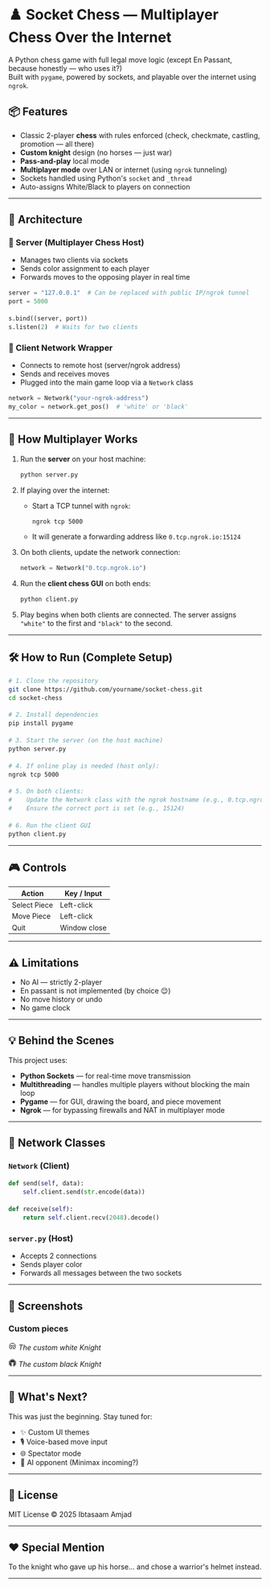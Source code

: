 # ♟️ Socket Chess — Multiplayer Chess Over the Internet

A Python chess game with full legal move logic (except En Passant, because honestly — who uses it?)  
Built with `pygame`, powered by sockets, and playable over the internet using `ngrok`.

## 📦 Features

- Classic 2-player **chess** with rules enforced (check, checkmate, castling, promotion — all there)
- **Custom knight** design (no horses — just war)
- **Pass-and-play** local mode
- **Multiplayer mode** over LAN or internet (using `ngrok` tunneling)
- Sockets handled using Python's `socket` and `_thread`
- Auto-assigns White/Black to players on connection

---

## 🧠 Architecture

### 💾 Server (Multiplayer Chess Host)
- Manages two clients via sockets
- Sends color assignment to each player
- Forwards moves to the opposing player in real time

```python
server = "127.0.0.1"  # Can be replaced with public IP/ngrok tunnel
port = 5000

s.bind((server, port))
s.listen(2)  # Waits for two clients
```

### 🧠 Client Network Wrapper

- Connects to remote host (server/ngrok address)
- Sends and receives moves
- Plugged into the main game loop via a `Network` class

```python
network = Network("your-ngrok-address")
my_color = network.get_pos()  # 'white' or 'black'
```

---

## 🔌 How Multiplayer Works

1. Run the **server** on your host machine:

   ```bash
   python server.py
   ```

2. If playing over the internet:

   - Start a TCP tunnel with `ngrok`:

     ```bash
     ngrok tcp 5000
     ```

   - It will generate a forwarding address like `0.tcp.ngrok.io:15124`

3. On both clients, update the network connection:

   ```python
   network = Network("0.tcp.ngrok.io")
   ```

4. Run the **client chess GUI** on both ends:

   ```bash
   python client.py
   ```

5. Play begins when both clients are connected. The server assigns `"white"` to the first and `"black"` to the second.

---

## 🛠️ How to Run (Complete Setup)

```bash
# 1. Clone the repository
git clone https://github.com/yourname/socket-chess.git
cd socket-chess

# 2. Install dependencies
pip install pygame

# 3. Start the server (on the host machine)
python server.py

# 4. If online play is needed (host only):
ngrok tcp 5000

# 5. On both clients:
#    Update the Network class with the ngrok hostname (e.g., 0.tcp.ngrok.io)
#    Ensure the correct port is set (e.g., 15124)

# 6. Run the client GUI
python client.py
```

---

## 🎮 Controls

| Action       | Key / Input    |
| ------------ | -------------- |
| Select Piece | Left-click     |
| Move Piece   | Left-click     |
| Quit         | Window close   |

---

## ⚠️ Limitations

- No AI — strictly 2-player
- En passant is not implemented (by choice 😌)
- No move history or undo
- No game clock

---

## 💡 Behind the Scenes

This project uses:

- **Python Sockets** — for real-time move transmission
- **Multithreading** — handles multiple players without blocking the main loop
- **Pygame** — for GUI, drawing the board, and piece movement
- **Ngrok** — for bypassing firewalls and NAT in multiplayer mode

---

## 🧠 Network Classes

### `Network` (Client)

```python
def send(self, data):
    self.client.send(str.encode(data))

def receive(self):
    return self.client.recv(2048).decode()
```

### `server.py` (Host)

- Accepts 2 connections
- Sends player color
- Forwards all messages between the two sockets

---

## 📸 Screenshots

### Custom pieces
![White Knight](data/images/w_knight.png)
*The custom white Knight*

![Black Knight](data/images/b_knight.png)
*The custom black Knight*

---

## 🔮 What's Next?

This was just the beginning.
Stay tuned for:

- ✨ Custom UI themes
- 🎙️ Voice-based move input
- 🌐 Spectator mode
- 🤖 AI opponent (Minimax incoming?)

---

## 📜 License

MIT License © 2025 Ibtasaam Amjad

---

## ❤️ Special Mention

To the knight who gave up his horse… and chose a warrior's helmet instead.

---
